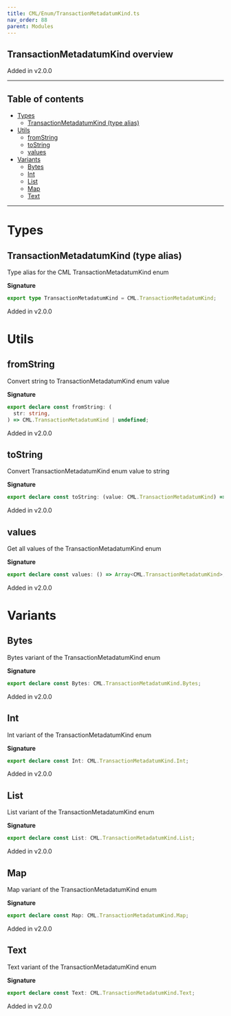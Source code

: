 ```yaml
---
title: CML/Enum/TransactionMetadatumKind.ts
nav_order: 88
parent: Modules
---
```


## TransactionMetadatumKind overview

Added in v2.0.0

---

<h2 class="text-delta">Table of contents</h2>

- [Types](#types)
  - [TransactionMetadatumKind (type alias)](#transactionmetadatumkind-type-alias)
- [Utils](#utils)
  - [fromString](#fromstring)
  - [toString](#tostring)
  - [values](#values)
- [Variants](#variants)
  - [Bytes](#bytes)
  - [Int](#int)
  - [List](#list)
  - [Map](#map)
  - [Text](#text)

---

# Types

## TransactionMetadatumKind (type alias)

Type alias for the CML TransactionMetadatumKind enum

**Signature**

```ts
export type TransactionMetadatumKind = CML.TransactionMetadatumKind;
```

Added in v2.0.0

# Utils

## fromString

Convert string to TransactionMetadatumKind enum value

**Signature**

```ts
export declare const fromString: (
  str: string,
) => CML.TransactionMetadatumKind | undefined;
```

Added in v2.0.0

## toString

Convert TransactionMetadatumKind enum value to string

**Signature**

```ts
export declare const toString: (value: CML.TransactionMetadatumKind) => string;
```

Added in v2.0.0

## values

Get all values of the TransactionMetadatumKind enum

**Signature**

```ts
export declare const values: () => Array<CML.TransactionMetadatumKind>;
```

Added in v2.0.0

# Variants

## Bytes

Bytes variant of the TransactionMetadatumKind enum

**Signature**

```ts
export declare const Bytes: CML.TransactionMetadatumKind.Bytes;
```

Added in v2.0.0

## Int

Int variant of the TransactionMetadatumKind enum

**Signature**

```ts
export declare const Int: CML.TransactionMetadatumKind.Int;
```

Added in v2.0.0

## List

List variant of the TransactionMetadatumKind enum

**Signature**

```ts
export declare const List: CML.TransactionMetadatumKind.List;
```

Added in v2.0.0

## Map

Map variant of the TransactionMetadatumKind enum

**Signature**

```ts
export declare const Map: CML.TransactionMetadatumKind.Map;
```

Added in v2.0.0

## Text

Text variant of the TransactionMetadatumKind enum

**Signature**

```ts
export declare const Text: CML.TransactionMetadatumKind.Text;
```

Added in v2.0.0
